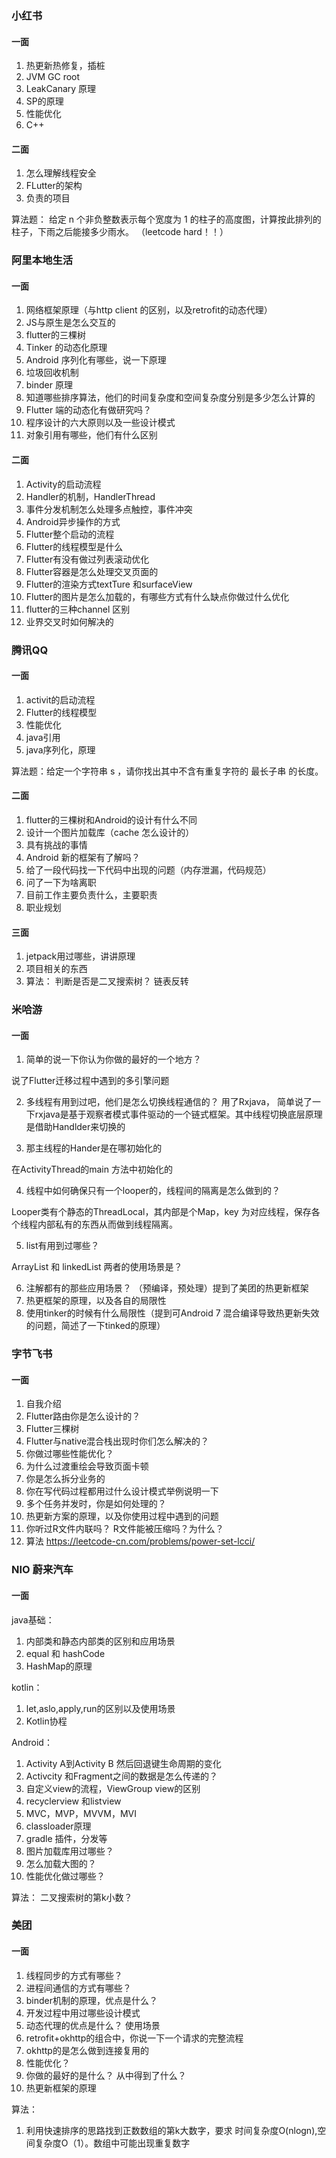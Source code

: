### 小红书
#### 一面
1. 热更新热修复，插桩
2. JVM GC root
3. LeakCanary 原理
4. SP的原理
5. 性能优化
6. C++

#### 二面
1. 怎么理解线程安全
2. FLutter的架构
3. 负责的项目

算法题： 给定 n 个非负整数表示每个宽度为 1 的柱子的高度图，计算按此排列的柱子，下雨之后能接多少雨水。 （leetcode hard！！）

### 阿里本地生活
#### 一面
1. 网络框架原理（与http client 的区别，以及retrofit的动态代理）
2. JS与原生是怎么交互的
3. flutter的三棵树
4. Tinker 的动态化原理
5. Android 序列化有哪些，说一下原理
6. 垃圾回收机制
7. binder 原理
8. 知道哪些排序算法，他们的时间复杂度和空间复杂度分别是多少怎么计算的
9. Flutter 端的动态化有做研究吗？
10. 程序设计的六大原则以及一些设计模式
11. 对象引用有哪些，他们有什么区别


#### 二面
1. Activity的启动流程
2. Handler的机制，HandlerThread
3. 事件分发机制怎么处理多点触控，事件冲突
4. Android异步操作的方式
5. Flutter整个启动的流程
6. Flutter的线程模型是什么
7. Flutter有没有做过列表滚动优化
8. Flutter容器是怎么处理交叉页面的
9. Flutter的渲染方式textTure 和surfaceView
10. Flutter的图片是怎么加载的，有哪些方式有什么缺点你做过什么优化
11. flutter的三种channel 区别
12. 业界交叉时如何解决的

### 腾讯QQ
#### 一面
1. activit的启动流程
2. Flutter的线程模型
3. 性能优化
4. java引用
5. java序列化，原理

算法题：给定一个字符串 s ，请你找出其中不含有重复字符的 最长子串 的长度。

#### 二面
1. flutter的三棵树和Android的设计有什么不同
2. 设计一个图片加载库（cache 怎么设计的）
3. 具有挑战的事情
4. Android 新的框架有了解吗？
5. 给了一段代码找一下代码中出现的问题（内存泄漏，代码规范）
6. 问了一下为啥离职
7. 目前工作主要负责什么，主要职责
8. 职业规划

#### 三面
1. jetpack用过哪些，讲讲原理
2. 项目相关的东西
3. 算法： 判断是否是二叉搜索树？ 链表反转

### 米哈游
#### 一面
1. 简单的说一下你认为你做的最好的一个地方？

说了Flutter迁移过程中遇到的多引擎问题

2. 多线程有用到过吧，他们是怎么切换线程通信的？
   用了Rxjava， 简单说了一下rxjava是基于观察者模式事件驱动的一个链式框架。其中线程切换底层原理是借助Handlder来切换的

3. 那主线程的Hander是在哪初始化的


在ActivityThread的main 方法中初始化的

4. 线程中如何确保只有一个looper的，线程间的隔离是怎么做到的？

Looper类有个静态的ThreadLocal，其内部是个Map，key 为对应线程，保存各个线程内部私有的东西从而做到线程隔离。

5. list有用到过哪些？

ArrayList 和 linkedList 两者的使用场景是？

6. 注解都有的那些应用场景？ （预编译，预处理）提到了美团的热更新框架
7. 热更框架的原理，以及各自的局限性
8. 使用tinker的时候有什么局限性（提到可Android 7 混合编译导致热更新失效的问题，简述了一下tinked的原理）


### 字节飞书
#### 一面
1. 自我介绍
2. Flutter路由你是怎么设计的？
3. Flutter三棵树
4. Flutter与native混合栈出现时你们怎么解决的？
5. 你做过哪些性能优化？
6. 为什么过渡重绘会导致页面卡顿
7. 你是怎么拆分业务的
8. 你在写代码过程都用过什么设计模式举例说明一下
9. 多个任务并发时，你是如何处理的？
10. 热更新方案的原理，以及你使用过程中遇到的问题
11. 你听过R文件内联吗？ R文件能被压缩吗？为什么？
12. 算法 https://leetcode-cn.com/problems/power-set-lcci/


### NIO 蔚来汽车
#### 一面
java基础：

1. 内部类和静态内部类的区别和应用场景
2. equal 和 hashCode
3. HashMap的原理

kotlin：
1. let,aslo,apply,run的区别以及使用场景
2. Kotlin协程

Android：
1. Activity A到Activity B 然后回退键生命周期的变化
2. Activcity 和Fragment之间的数据是怎么传递的？
3. 自定义view的流程，ViewGroup view的区别
4. recyclerview 和listview
5. MVC，MVP，MVVM，MVI
6. classloader原理
7. gradle 插件，分发等
8. 图片加载库用过哪些？
9. 怎么加载大图的？
10. 性能优化做过哪些？

算法：
二叉搜索树的第k小数？

### 美团
#### 一面
1. 线程同步的方式有哪些？
2. 进程间通信的方式有哪些？
3. binder机制的原理，优点是什么？
4. 开发过程中用过哪些设计模式
5. 动态代理的优点是什么？ 使用场景
6. retrofit+okhttp的组合中，你说一下一个请求的完整流程
7. okhttp的是怎么做到连接复用的
8. 性能优化？
9. 你做的最好的是什么？ 从中得到了什么？
10. 热更新框架的原理

算法：

1. 利用快速排序的思路找到正数数组的第k大数字，要求 时间复杂度O(nlogn),空间复杂度O（1）。数组中可能出现重复数字